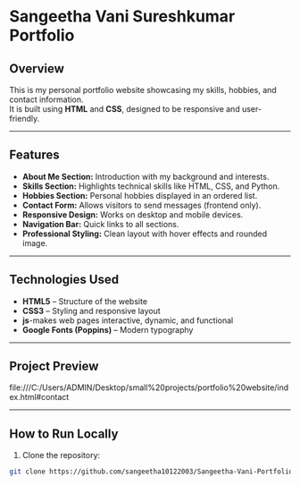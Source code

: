 # Sangeetha Vani Sureshkumar Portfolio

## Overview
This is my personal portfolio website showcasing my skills, hobbies, and contact information.  
It is built using **HTML** and **CSS**, designed to be responsive and user-friendly.  

---

## Features
- **About Me Section:** Introduction with my background and interests.  
- **Skills Section:** Highlights technical skills like HTML, CSS, and Python.  
- **Hobbies Section:** Personal hobbies displayed in an ordered list.  
- **Contact Form:** Allows visitors to send messages (frontend only).  
- **Responsive Design:** Works on desktop and mobile devices.  
- **Navigation Bar:** Quick links to all sections.  
- **Professional Styling:** Clean layout with hover effects and rounded image.  

---

## Technologies Used
- **HTML5** – Structure of the website  
- **CSS3** – Styling and responsive layout
- **js**-makes web pages interactive, dynamic, and functional
- **Google Fonts (Poppins)** – Modern typography  

---

## Project Preview
file:///C:/Users/ADMIN/Desktop/small%20projects/portfolio%20website/index.html#contact

---

## How to Run Locally
1. Clone the repository:  
```bash
git clone https://github.com/sangeetha10122003/Sangeetha-Vani-Portfolio
